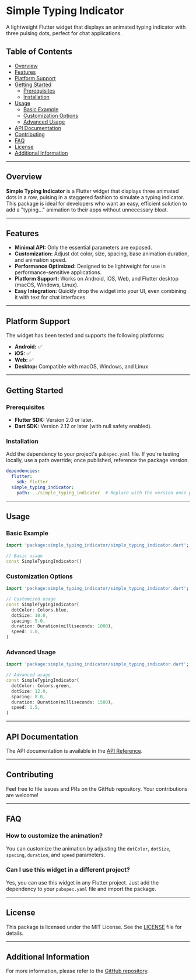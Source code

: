 # Simple Typing Indicator

A lightweight Flutter widget that displays an animated typing indicator with three pulsing dots, perfect for chat applications.

## Table of Contents

- [Overview](#overview)
- [Features](#features)
- [Platform Support](#platform-support)
- [Getting Started](#getting-started)
  - [Prerequisites](#prerequisites)
  - [Installation](#installation)
- [Usage](#usage)
  - [Basic Example](#basic-example)
  - [Customization Options](#customization-options)
  - [Advanced Usage](#advanced-usage)
- [API Documentation](#api-documentation)
- [Contributing](#contributing)
- [FAQ](#faq)
- [License](#license)
- [Additional Information](#additional-information)

---

## Overview

**Simple Typing Indicator** is a Flutter widget that displays three animated dots in a row, pulsing in a staggered fashion to simulate a typing indicator. This package is ideal for developers who want an easy, efficient solution to add a "typing..." animation to their apps without unnecessary bloat.

---


## Features

- **Minimal API:** Only the essential parameters are exposed.
- **Customization:** Adjust dot color, size, spacing, base animation duration, and animation speed.
- **Performance Optimized:** Designed to be lightweight for use in performance-sensitive applications.
- **Platform Support:** Works on Android, iOS, Web, and Flutter desktop (macOS, Windows, Linux).
- **Easy Integration:** Quickly drop the widget into your UI, even combining it with text for chat interfaces.

---

## Platform Support

The widget has been tested and supports the following platforms:

- **Android:** ✅
- **iOS:** ✅
- **Web:** ✅
- **Desktop:** Compatible with macOS, Windows, and Linux

---

## Getting Started

### Prerequisites

- **Flutter SDK:** Version 2.0 or later.
- **Dart SDK:** Version 2.12 or later (with null safety enabled).

### Installation

Add the dependency to your project's `pubspec.yaml` file. If you're testing locally, use a path override; once published, reference the package version.

```yaml
dependencies:
  flutter:
    sdk: flutter
  simple_typing_indicator:
    path: ../simple_typing_indicator  # Replace with the version once published, e.g., ^1.0.0
```

---

## Usage

### Basic Example

```dart
import 'package:simple_typing_indicator/simple_typing_indicator.dart';

// Basic usage
const SimpleTypingIndicator()
```

### Customization Options

```dart
import 'package:simple_typing_indicator/simple_typing_indicator.dart';

// Customized usage
const SimpleTypingIndicator(
  dotColor: Colors.blue,
  dotSize: 10.0,
  spacing: 5.0,
  duration: Duration(milliseconds: 1000),
  speed: 1.0,
)
```

### Advanced Usage

```dart
import 'package:simple_typing_indicator/simple_typing_indicator.dart';

// Advanced usage
const SimpleTypingIndicator(
  dotColor: Colors.green,
  dotSize: 12.0,
  spacing: 8.0,
  duration: Duration(milliseconds: 1500),
  speed: 1.5,
)
```

---

## API Documentation

The API documentation is available in the [API Reference](https://pub.dev/documentation/simple_typing_indicator/latest/simple_typing_indicator/SimpleTypingIndicator-class.html).

---

## Contributing

Feel free to file issues and PRs on the GitHub repository. Your contributions are welcome!

---

## FAQ

### How to customize the animation?

You can customize the animation by adjusting the `dotColor`, `dotSize`, `spacing`, `duration`, and `speed` parameters.

### Can I use this widget in a different project?

Yes, you can use this widget in any Flutter project. Just add the dependency to your `pubspec.yaml` file and import the package.

---

## License

This package is licensed under the MIT License. See the [LICENSE](LICENSE) file for details.

---

## Additional Information

For more information, please refer to the [GitHub repository](https://github.com/your-username/simple_typing_indicator).